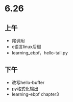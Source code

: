 # 6.26

## 上午

- 尾调用
- c语言linux后缀
- learning_ebpf，hello-tail.py

## 下午

- 改写hello-buffer
- py格式化输出
- learning-ebpf chapter3